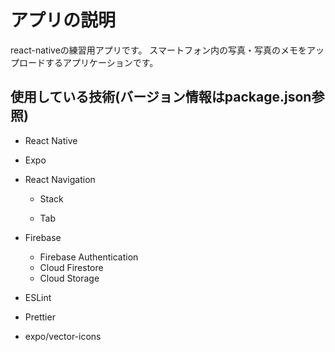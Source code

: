 # アプリの説明

react-nativeの練習用アプリです。
スマートフォン内の写真・写真のメモをアップロードするアプリケーションです。

## 使用している技術(バージョン情報はpackage.json参照)

- React Native

- Expo

- React Navigation

  - Stack

  - Tab

- Firebase

  - Firebase Authentication
  - Cloud Firestore
  - Cloud Storage

- ESLint

- Prettier

- expo/vector-icons

